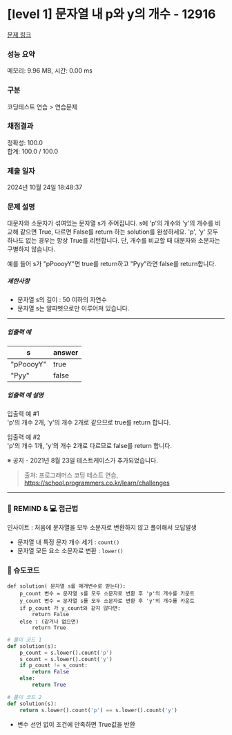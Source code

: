 # [level 1] 문자열 내 p와 y의 개수 - 12916 

[문제 링크](https://school.programmers.co.kr/learn/courses/30/lessons/12916) 

### 성능 요약

메모리: 9.96 MB, 시간: 0.00 ms

### 구분

코딩테스트 연습 > 연습문제

### 채점결과

정확성: 100.0<br/>합계: 100.0 / 100.0

### 제출 일자

2024년 10월 24일 18:48:37

### 문제 설명

<p>대문자와 소문자가 섞여있는 문자열 s가 주어집니다. s에 'p'의 개수와 'y'의 개수를 비교해 같으면 True, 다르면 False를 return 하는 solution를 완성하세요. 'p', 'y' 모두 하나도 없는 경우는 항상 True를 리턴합니다. 단, 개수를 비교할 때 대문자와 소문자는 구별하지 않습니다.</p>

<p>예를 들어 s가 "pPoooyY"면 true를 return하고 "Pyy"라면 false를 return합니다.</p>

<h5>제한사항</h5>

<ul>
<li>문자열 s의 길이 : 50 이하의 자연수</li>
<li>문자열 s는 알파벳으로만 이루어져 있습니다.</li>
</ul>

<hr>

<h5>입출력 예</h5>
<table class="table">
        <thead><tr>
<th>s</th>
<th>answer</th>
</tr>
</thead>
        <tbody><tr>
<td>"pPoooyY"</td>
<td>true</td>
</tr>
<tr>
<td>"Pyy"</td>
<td>false</td>
</tr>
</tbody>
      </table>
<h5>입출력 예 설명</h5>

<p>입출력 예 #1<br>
'p'의 개수 2개, 'y'의 개수 2개로 같으므로 true를 return 합니다.</p>

<p>입출력 예 #2<br>
'p'의 개수 1개, 'y'의 개수 2개로 다르므로 false를 return 합니다.</p>

<p>※ 공지 - 2021년 8월 23일 테스트케이스가 추가되었습니다.</p>


> 출처: 프로그래머스 코딩 테스트 연습, https://school.programmers.co.kr/learn/challenges
---
### 🤔 REMIND & 💻 접근법
인사이트 : 처음에 문자열을 모두 소문자로 변환하지 않고 풀이해서 오답발생
- 문자열 내 특정 문자 개수 세기 : `count()`
- 문자열 모든 요소 소문자로 변환 : `lower()`

### 📝 슈도코드
```
def solution( 문자열 s를 매개변수로 받는다):
    p_count 변수 = 문자열 s를 모두 소문자로 변환 후 'p'의 개수를 카운트
    y_count 변수 = 문자열 s를 모두 소문자로 변환 후 'y'의 개수를 카운트
    if p_count 가 y_count와 같지 않다면:
        return False
    else : (같거나 없으면)
        return True
```
```python
# 풀이 코드 1
def solution(s):
    p_count = s.lower().count('p')
    s_count = s.lower().count('y')
    if p_count != s_count:
        return False
    else:
        return True
```
```python
# 풀이 코드 2
def solution(s):
    return s.lower().count('p') == s.lower().count('y')
```
- 변수 선언 없이 조건에 만족하면 True값을 반환
